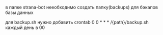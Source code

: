 в папке strana-bot нееобходимо создать папку(backups) для бэкапов базы данных

для backup.sh нужно добавить crontab 0 0 * * * /{path}/backup.sh каждый день в 00
